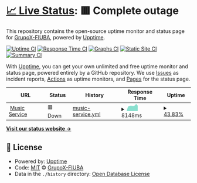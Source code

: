 # [📈 Live Status](https://GrupoX-FIUBA.github.io/music-service-status): <!--live status--> **🟥 Complete outage**

This repository contains the open-source uptime monitor and status page for [GrupoX-FIUBA](https://GrupoX-FIUBA.github.io/music-service-status), powered by [Upptime](https://github.com/upptime/upptime).

[![Uptime CI](https://github.com/GrupoX-FIUBA/music-service-status/workflows/Uptime%20CI/badge.svg)](https://github.com/GrupoX-FIUBA/music-service-status/actions?query=workflow%3A%22Uptime+CI%22)
[![Response Time CI](https://github.com/GrupoX-FIUBA/music-service-status/workflows/Response%20Time%20CI/badge.svg)](https://github.com/GrupoX-FIUBA/music-service-status/actions?query=workflow%3A%22Response+Time+CI%22)
[![Graphs CI](https://github.com/GrupoX-FIUBA/music-service-status/workflows/Graphs%20CI/badge.svg)](https://github.com/GrupoX-FIUBA/music-service-status/actions?query=workflow%3A%22Graphs+CI%22)
[![Static Site CI](https://github.com/GrupoX-FIUBA/music-service-status/workflows/Static%20Site%20CI/badge.svg)](https://github.com/GrupoX-FIUBA/music-service-status/actions?query=workflow%3A%22Static+Site+CI%22)
[![Summary CI](https://github.com/GrupoX-FIUBA/music-service-status/workflows/Summary%20CI/badge.svg)](https://github.com/GrupoX-FIUBA/music-service-status/actions?query=workflow%3A%22Summary+CI%22)

With [Upptime](https://upptime.js.org), you can get your own unlimited and free uptime monitor and status page, powered entirely by a GitHub repository. We use [Issues](https://github.com/GrupoX-FIUBA/music-service-status/issues) as incident reports, [Actions](https://github.com/GrupoX-FIUBA/music-service-status/actions) as uptime monitors, and [Pages](https://GrupoX-FIUBA.github.io/music-service-status) for the status page.

<!--start: status pages-->
<!-- This summary is generated by Upptime (https://github.com/upptime/upptime) -->
<!-- Do not edit this manually, your changes will be overwritten -->
<!-- prettier-ignore -->
| URL | Status | History | Response Time | Uptime |
| --- | ------ | ------- | ------------- | ------ |
| <img alt="" src="https://favicons.githubusercontent.com/grupox-music-service.herokuapp.com" height="13"> [Music Service](https://grupox-music-service.herokuapp.com) | 🟥 Down | [music-service.yml](https://github.com/GrupoX-FIUBA/music-service-status/commits/HEAD/history/music-service.yml) | <details><summary><img alt="Response time graph" src="./graphs/music-service/response-time-week.png" height="20"> 8148ms</summary><br><a href="https://GrupoX-FIUBA.github.io/music-service-status/history/music-service"><img alt="Response time 8148" src="https://img.shields.io/endpoint?url=https%3A%2F%2Fraw.githubusercontent.com%2FGrupoX-FIUBA%2Fmusic-service-status%2FHEAD%2Fapi%2Fmusic-service%2Fresponse-time.json"></a><br><a href="https://GrupoX-FIUBA.github.io/music-service-status/history/music-service"><img alt="24-hour response time 8148" src="https://img.shields.io/endpoint?url=https%3A%2F%2Fraw.githubusercontent.com%2FGrupoX-FIUBA%2Fmusic-service-status%2FHEAD%2Fapi%2Fmusic-service%2Fresponse-time-day.json"></a><br><a href="https://GrupoX-FIUBA.github.io/music-service-status/history/music-service"><img alt="7-day response time 8148" src="https://img.shields.io/endpoint?url=https%3A%2F%2Fraw.githubusercontent.com%2FGrupoX-FIUBA%2Fmusic-service-status%2FHEAD%2Fapi%2Fmusic-service%2Fresponse-time-week.json"></a><br><a href="https://GrupoX-FIUBA.github.io/music-service-status/history/music-service"><img alt="30-day response time 8148" src="https://img.shields.io/endpoint?url=https%3A%2F%2Fraw.githubusercontent.com%2FGrupoX-FIUBA%2Fmusic-service-status%2FHEAD%2Fapi%2Fmusic-service%2Fresponse-time-month.json"></a><br><a href="https://GrupoX-FIUBA.github.io/music-service-status/history/music-service"><img alt="1-year response time 8148" src="https://img.shields.io/endpoint?url=https%3A%2F%2Fraw.githubusercontent.com%2FGrupoX-FIUBA%2Fmusic-service-status%2FHEAD%2Fapi%2Fmusic-service%2Fresponse-time-year.json"></a></details> | <details><summary><a href="https://GrupoX-FIUBA.github.io/music-service-status/history/music-service">43.83%</a></summary><a href="https://GrupoX-FIUBA.github.io/music-service-status/history/music-service"><img alt="All-time uptime 43.83%" src="https://img.shields.io/endpoint?url=https%3A%2F%2Fraw.githubusercontent.com%2FGrupoX-FIUBA%2Fmusic-service-status%2FHEAD%2Fapi%2Fmusic-service%2Fuptime.json"></a><br><a href="https://GrupoX-FIUBA.github.io/music-service-status/history/music-service"><img alt="24-hour uptime 43.83%" src="https://img.shields.io/endpoint?url=https%3A%2F%2Fraw.githubusercontent.com%2FGrupoX-FIUBA%2Fmusic-service-status%2FHEAD%2Fapi%2Fmusic-service%2Fuptime-day.json"></a><br><a href="https://GrupoX-FIUBA.github.io/music-service-status/history/music-service"><img alt="7-day uptime 43.83%" src="https://img.shields.io/endpoint?url=https%3A%2F%2Fraw.githubusercontent.com%2FGrupoX-FIUBA%2Fmusic-service-status%2FHEAD%2Fapi%2Fmusic-service%2Fuptime-week.json"></a><br><a href="https://GrupoX-FIUBA.github.io/music-service-status/history/music-service"><img alt="30-day uptime 43.83%" src="https://img.shields.io/endpoint?url=https%3A%2F%2Fraw.githubusercontent.com%2FGrupoX-FIUBA%2Fmusic-service-status%2FHEAD%2Fapi%2Fmusic-service%2Fuptime-month.json"></a><br><a href="https://GrupoX-FIUBA.github.io/music-service-status/history/music-service"><img alt="1-year uptime 43.83%" src="https://img.shields.io/endpoint?url=https%3A%2F%2Fraw.githubusercontent.com%2FGrupoX-FIUBA%2Fmusic-service-status%2FHEAD%2Fapi%2Fmusic-service%2Fuptime-year.json"></a></details>

<!--end: status pages-->

[**Visit our status website →**](https://GrupoX-FIUBA.github.io/music-service-status)

## 📄 License

- Powered by: [Upptime](https://github.com/upptime/upptime)
- Code: [MIT](./LICENSE) © [GrupoX-FIUBA](https://GrupoX-FIUBA.github.io/music-service-status)
- Data in the `./history` directory: [Open Database License](https://opendatacommons.org/licenses/odbl/1-0/)
